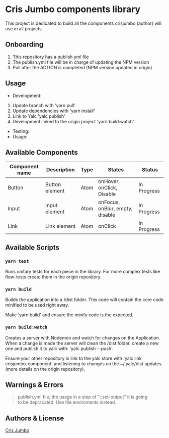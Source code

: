 # Cris Jumbo components library

This project is dedicated to build all the components crisjumbo (author) will use in all projects.

## Onboarding

1. This repository has a publish.yml file
2. The publish.yml file will be in charge of updating the NPM version
3. Pull after the ACTION is completed (NPM version updated in origin)

## Usage

- Development:

1. Update branch with 'yarn pull'
2. Update dependencies with 'yarn install'
3. Link to Yalc 'yalc publish'
4. Development linked to the origin project 'yarn build:watch'

- Testing:
- Usage:

## Available Components

| Component name | Description    | Type | States                          | Status      |
| -------------- | -------------- | ---- | ------------------------------- | ----------- |
| Button         | Button element | Atom | onHover, onClick, Disable       | In Progress |
| Input          | Input element  | Atom | onFocus, onBlur, empty, disable | In Progress |
| Link           | Link element   | Atom | onClick                         | In Progress |

## Available Scripts

### `yarn test`

Runs unitary tests for each piece in the library. For more complex tests like flow-tests
create them in the origin repository.

### `yarn build`

Builds the application into a /dist folder. This code will contain the core code
minified to be used right away.

Make 'yarn build' and ensure the minify code is the expected.

### `yarn build:watch`

Creates a server with Nodemon and watch for changes on the Application. When a change
is made the server will clean the /dist folder, create a new one and publish it to yalc with:
'yalc publish --push'.

Ensure your other repository is link to the yalc store with 'yalc link crisjumbo-component' and
listening to changes on the ~/.yalc/dist updates. (more details on the origin repository).

## Warnings & Errors

> publish.yml file, the usage in a step of "::set-output" it is going\
>  to be depracated. Use file enviroments instead.

## Authors & License

[Cris Jumbo](https://github.com/crisjumbo)
